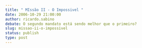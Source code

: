```yaml
---
title: " MIssão II - O Impossivel "
date: 2006-10-29 21:00:00
author: ricardo.sabino
debate: O segundo mandato está sendo melhor que o primeiro?
slug: missao-ii-o-impossivel
status: publish 
type: post
---
```



